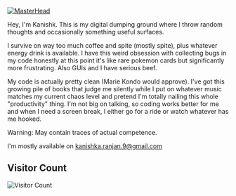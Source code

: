 [![MasterHead](https://i.imgur.com/1ZvVkDc.gif)]()

Hey, I'm Kanishk. This is my digital dumping ground where I throw random thoughts and occasionally something useful surfaces.

I survive on way too much coffee and spite (mostly spite), plus whatever energy drink is available. I have this weird obsession with collecting bugs in my code honestly at this point it's like rare pokemon cards but significantly more frustrating. Also GUIs and I have serious beef.

My code is actually pretty clean (Marie Kondo would approve). I've got this growing pile of books that judge me silently while I put on whatever music matches my current chaos level and pretend I'm totally nailing this whole "productivity" thing. I'm not big on talking, so coding works better for me and when I need a screen break, I either go for a ride or watch whatever has me hooked.

Warning: May contain traces of actual competence.

I'm mostly available on kanishka.ranjan.9@gmail.com

<div align="center">
<!-- <img align="center" width="400" src="https://upload.wikimedia.org/wikipedia/commons/6/6f/Programming123najra.gif" alt="coding"> -->
</div>

<!-- <p align="left"> <img src="https://komarev.com/ghpvc/?username=kanishkk-1&label=Profile%20views&color=0e75b6&style=flat" alt="kanishkk-1" /> </p> -->

<!-- <p align="left"> <a href="https://github.com/ryo-ma/github-profile-trophy"><img src="https://github-profile-trophy.vercel.app/?username=kanishkk-1" alt="kanishkk-1" /></a> </p> -->

<h2>Visitor Count</h2>

![Visitor Count](https://count.getloli.com/get/@Kanishkk-1?theme=booru-lewd)



 <!-- ![a](https://spotify-recently-played-readme.vercel.app/api?user=phgozba4jodlx0mkwrhk8x73k&count=4) 

